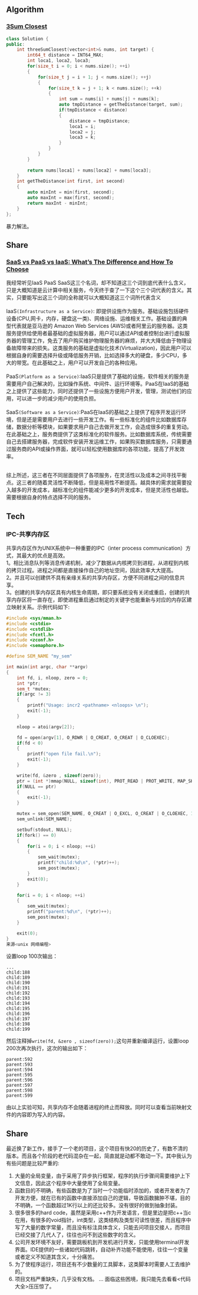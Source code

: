 ## Algorithm
### [3Sum Closest](https://leetcode.com/problems/3sum-closest/)

```c++
class Solution {
public:
    int threeSumClosest(vector<int>& nums, int target) {
        int64_t distance = INT64_MAX;
        int loca1, loca2, loca3;
        for(size_t i = 0; i < nums.size(); ++i)
        {
            for(size_t j = i + 1; j < nums.size(); ++j)
            {
                for(size_t k = j + 1; k < nums.size(); ++k)
                {
                    int sum = nums[i] + nums[j] + nums[k];
                    auto tmpDistance = getTheDistance(target, sum);
                    if(tmpDistance < distance)
                    {
                        distance = tmpDistance;
                        loca1 = i;
                        loca2 = j;
                        loca3 = k;
                    }
                }
            }
        }
        
        return nums[loca1] + nums[loca2] + nums[loca3];
    }
    int getTheDistance(int first, int second)
    {
        auto minInt = min(first, second);
        auto maxInt = max(first, second);
        return maxInt - minInt;
    }
};
```
暴力解法。

## Share
### [SaaS vs PaaS vs IaaS: What’s The Difference and How To Choose](https://www.bmc.com/blogs/saas-vs-paas-vs-iaas-whats-the-difference-and-how-to-choose/)
我经常听见IaaS PaaS SaaS这三个名词，却不知道这三个词到底代表什么含义，只是大概知道是云计算中相关服务，今天终于查了一下这个三个词代表的含义。其实，只要能写出这三个词的全称就可以大概知道这三个词所代表含义</br></br>
IaaS```(Infrastructure as a Service)```: 即提供设施作为服务。基础设施包括硬件设备(CPU,网卡，内存，硬盘这一类)、网络设施、运维相关工作。基础设置的典型代表就是亚马逊的 Amazon Web Services (AWS)或者阿里云的服务器。这类服务提供给使用者最基础的虚拟服务器，用户可以通过API或者控制台进行虚拟服务器的管理工作，免去了用户购买维护物理服务器的麻烦，并大大降低由于物理设备故障带来的损失。这类服务的基础是虚拟化技术(Virtualization)，因此用户可以根据自身的需要选择升级或降低服务开销，比如选择多大的硬盘，多少CPU，多大的带宽。在此基础之上，用户可以开发自己的各种应用。</br></br>
PaaS```(Platform as a Service)```:IaaS只是提供了基础的设施，软件相关的服务是需要用户自己解决的，比如操作系统、中间件、运行环境等。PaaS在IaaS的基础之上提供了这些能力，同时还提供了一些设施方便用户开发，管理，测试他们的应用，可以进一步的减少用户的使用负担。</br></br>
SaaS```(Software as a Service)```:PaaS在IaaS的基础之上提供了程序开发运行环境，但是还是需要用户去进行一些开发工作。有一些标准化的组件比如数据库存储，数据分析等模块，如果要求用户自己去做开发工作，会造成很多的重复劳动。在此基础之上，服务商提供了这类标准化的软件服务。比如数据库系统，传统需要自己去搭建服务器，完成软件安装开发运维工作，如果购买数据库服务，只需要通过服务商的API或操作界面，就可以轻松使用数据库的各项功能，提高了开发效率。</br></br>

综上所述，这三者在不同层面提供了各项服务，在灵活性以及成本之间寻找平衡点。这三者的随着灵活性不断降低，但是易用性不断提高。越具体的需求就需要投入越多的开发成本，越标准化的组件能减少更多的开发成本，但是灵活性也越低。需要根据自身的特点选择不同的服务。

## Tech
### IPC-共享内存区
共享内存区作为UNIX系统中一种重要的IPC（inter process communication）方式，其最大的优点是高效。</br>
1。相比消息队列等消息传递机制，减少了数据从内核拷贝到进程，从进程到内核的拷贝过程。进程之间都是直接操作自己的地址空间，因此效率大大提高。</br>
2。并且可以创建供不具有亲缘关系的共享内存区，方便不同进程之间的信息共享。</br>
3。创建的共享内存区具有内核生命周期，即只要系统没有关闭或重启，创建的共享内存区将一直存在，即使进程重启通过制定的关键字也能重新与对应的内存区建立映射关系。示例代码如下:
```C++
#include <sys/mman.h>
#include <cstdio>
#include <cstdlib>
#include <fcntl.h>
#include <zconf.h>
#include <semaphore.h>

#define SEM_NAME "my_sem"

int main(int argc, char **argv)
{
    int fd, i, nloop, zero = 0;
    int *ptr;
    sem_t *mutex;
    if(argc != 3)
    {
        printf("Usage: incr2 <pathname> <nloops> \n");
        exit(-1);
    }

    nloop = atoi(argv[2]);

    fd = open(argv[1], O_RDWR | O_CREAT, O_CREAT | O_CLOEXEC);
    if(fd < 0)
    {
        printf("open file fail.\n");
        exit(-1);
    }

    write(fd, &zero , sizeof(zero));
    ptr = (int *)mmap(NULL, sizeof(int), PROT_READ | PROT_WRITE, MAP_SHARED, fd, 0);
    if(NULL == ptr)
    {
        exit(-1);
    }

    mutex = sem_open(SEM_NAME, O_CREAT | O_EXCL, O_CREAT | O_CLOEXEC, 1);
    sem_unlink(SEM_NAME);

    setbuf(stdout, NULL);
    if(fork() == 0)
    {
        for(i = 0; i < nloop; ++i)
        {
            sem_wait(mutex);
            printf("child:%d\n", (*ptr)++);
            sem_post(mutex);
        }
        exit(0);
    }

    for(i = 0; i < nloop; ++i)
    {
        sem_wait(mutex);
        printf("parent:%d\n", (*ptr)++);
        sem_post(mutex);
    }

    exit(0);
}
来源<unix 网络编程>
```
设置loop 100次输出：
```
...
child:188
child:189
child:190
child:191
child:192
child:193
child:194
child:195
child:196
child:197
child:198
child:199
```
然后注释掉```write(fd, &zero , sizeof(zero));```这句并重新编译运行，设置loop 200次再次执行，这次的输出如下：
```
parent:592
parent:593
parent:594
parent:595
parent:596
parent:597
parent:598
parent:599
```
由以上实验可知，共享内存不会随着进程的终止而释放。同时可以查看当前映射文件的内容即为写入的内容。

## Share
最近换了新工作，接手了一个老的项目，这个项目有快20的历史了，有数不清的版本。而且各个阶段的老代码混杂在一起，简直就是动都不敢动一下。其中我认为有些问题是比较严重的:
1. 大量的全局变量，由于采用了异步执行框架，程序的执行步骤间需要维护上下文信息，因此这个程序中大量使用了全局变量。
2. 函数目的不明确，有些函数是为了当时一个功能临时添加的，或者开发者为了开发方便，就在已有的函数中直接添加自己的逻辑，导致函数臃肿不堪，目的不明确，一个函数超过1K行以上的还比较多。没有很好的做到抽象封装。
3. 很多很多的hard code，虽然是采用c++作为开发语言，但是里边是把c++当c在用，有很多的void指针，int类型，这类结构及类型可读性很差，而且程序中写了大量的数字常量，而且没有标注具体含义，只能去问项目交接人，而项目已经交接了几代人了，往往也问不到这些数字的含义。
4. 公司开发环境不友好，需要跳板机到开发机进行开发，只能使用terminal开发界面。IDE提供的一些诸如代码跳转，自动补齐功能不能使用，往往一个变量或者定义不知道其含义，十分痛苦。
5. 为了使程序运行，项目还有不少数量的工具脚本，这类脚本时需要人工去维护的。
6. 项目文档严重缺失，几乎没有文档。
...
面临这些困境，我只能先去看看<代码大全>压压惊了。